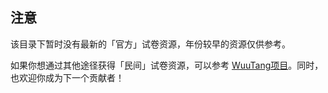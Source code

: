 ## 注意

该目录下暂时没有最新的「官方」试卷资源，年份较早的资源仅供参考。

如果你想通过其他途径获得「民间」试卷资源，可以参考 [WuuTang项目](/WuuTang项目.md)。同时，也欢迎你成为下一个贡献者！

